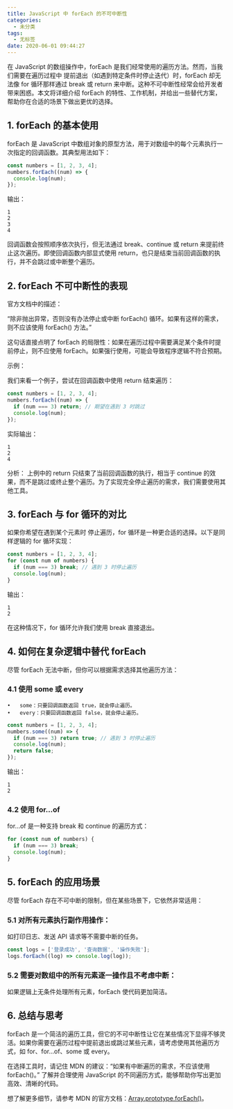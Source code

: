 ```yaml
---
title: JavaScript 中 forEach 的不可中断性
categories:
  - 未分类
tags:
  - 无标签
date: 2020-06-01 09:44:27
---
```


<script setup lang="ts">
import PostHeader from '../../_components/PostHeader.vue'
</script>

<PostHeader :postId='2600217304' />

在 JavaScript 的数组操作中，forEach 是我们经常使用的遍历方法。然而，当我们需要在遍历过程中 提前退出（如遇到特定条件时停止迭代）时，forEach 却无法像 for 循环那样通过 break 或 return 来中断。这种不可中断性经常会给开发者带来困惑。本文将详细介绍 forEach 的特性、工作机制，并给出一些替代方案，帮助你在合适的场景下做出更优的选择。

## 1. forEach 的基本使用

forEach 是 JavaScript 中数组对象的原型方法，用于对数组中的每个元素执行一次指定的回调函数。其典型用法如下：

```javascript
const numbers = [1, 2, 3, 4];
numbers.forEach((num) => {
  console.log(num);
});
```

输出：

```
1
2
3
4
```

回调函数会按照顺序依次执行，但无法通过 break、continue 或 return 来提前终止这次遍历。即使回调函数内部显式使用 return，也只是结束当前回调函数的执行，并不会跳过或中断整个遍历。

## 2. forEach 不可中断性的表现

官方文档中的描述：

“除非抛出异常，否则没有办法停止或中断 forEach() 循环。如果有这样的需求，则不应该使用 forEach() 方法。”

这句话直接点明了 forEach 的局限性：如果在遍历过程中需要满足某个条件时提前停止，则不应使用 forEach。如果强行使用，可能会导致程序逻辑不符合预期。

示例：

我们来看一个例子，尝试在回调函数中使用 return 结束遍历：

```javascript
const numbers = [1, 2, 3, 4];
numbers.forEach((num) => {
  if (num === 3) return; // 期望在遇到 3 时跳过
  console.log(num);
});
```

实际输出：

```
1
2
4
```

分析：
上例中的 return 只结束了当前回调函数的执行，相当于 continue 的效果，而不是跳过或终止整个遍历。为了实现完全停止遍历的需求，我们需要使用其他工具。

## 3. forEach 与 for 循环的对比

如果你希望在遇到某个元素时 停止遍历，for 循环是一种更合适的选择。以下是同样逻辑的 for 循环实现：

```javascript
const numbers = [1, 2, 3, 4];
for (const num of numbers) {
  if (num === 3) break; // 遇到 3 时停止遍历
  console.log(num);
}
```

输出：

```
1
2
```

在这种情况下，for 循环允许我们使用 break 直接退出。

## 4. 如何在复杂逻辑中替代 forEach

尽管 forEach 无法中断，但你可以根据需求选择其他遍历方法：

### 4.1 使用 some 或 every

	•	some：只要回调函数返回 true，就会停止遍历。
	•	every：只要回调函数返回 false，就会停止遍历。

```javascript
const numbers = [1, 2, 3, 4];
numbers.some((num) => {
  if (num === 3) return true; // 遇到 3 时停止遍历
  console.log(num);
  return false;
});
```

输出：

```
1
2
```

### 4.2 使用 for...of

for...of 是一种支持 break 和 continue 的遍历方式：

```javascript
for (const num of numbers) {
  if (num === 3) break;
  console.log(num);
}
```

## 5. forEach 的应用场景

尽管 forEach 存在不可中断的限制，但在某些场景下，它依然非常适用：

### 5.1 对所有元素执行副作用操作：
如打印日志、发送 API 请求等不需要中断的任务。

```javascript
const logs = ['登录成功', '查询数据', '操作失败'];
logs.forEach((log) => console.log(log));
```

### 5.2 需要对数组中的所有元素逐一操作且不考虑中断：
如果逻辑上无条件处理所有元素，forEach 使代码更加简洁。

## 6. 总结与思考

forEach 是一个简洁的遍历工具，但它的不可中断性让它在某些情况下显得不够灵活。如果你需要在遍历过程中提前退出或跳过某些元素，请考虑使用其他遍历方式，如 for、for...of、some 或 every。

在选择工具时，请记住 MDN 的建议：“如果有中断遍历的需求，不应该使用 forEach()。” 了解并合理使用 JavaScript 的不同遍历方式，能够帮助你写出更加高效、清晰的代码。

想了解更多细节，请参考 MDN 的官方文档：[Array.prototype.forEach()](https://developer.mozilla.org/zh-CN/docs/Web/JavaScript/Reference/Global_Objects/Array/forEach)。
